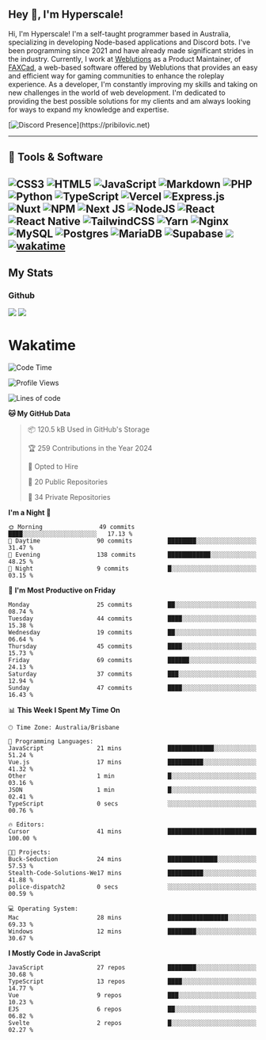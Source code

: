 ## Hey 👋, I'm Hyperscale!

Hi, I'm Hyperscale! I'm a self-taught programmer based in Australia, specializing in developing Node-based applications and Discord bots. I've been programming since 2021 and have already made significant strides in the industry. Currently, I work at [Weblutions](https://weblutions.com) as a Product Maintainer, of [FAXCad](https://weblutions.com/store/faxcad), a web-based software offered by Weblutions that provides an easy and efficient way for gaming communities to enhance the roleplay experience. As a developer, I'm constantly improving my skills and taking on new challenges in the world of web development. I'm dedicated to providing the best possible solutions for my clients and am always looking for ways to expand my knowledge and expertise.

[![Discord Presence](https://lanyard.cnrad.dev/api/906061699562475581?=idleMessage=:Just%Chillin%With%My%Kangaroo!)](https://pribilovic.net)

<p align="center">
<a href="https://github.com/Hyperscale1">
</a>
</p>

---
## 🔧 Tools & Software

![CSS3](https://img.shields.io/badge/css3-%231572B6.svg?style=for-the-badge&logo=css3&logoColor=white) ![HTML5](https://img.shields.io/badge/html5-%23E34F26.svg?style=for-the-badge&logo=html5&logoColor=white) ![JavaScript](https://img.shields.io/badge/javascript-%23323330.svg?style=for-the-badge&logo=javascript&logoColor=%23F7DF1E)  ![Markdown](https://img.shields.io/badge/markdown-%23000000.svg?style=for-the-badge&logo=markdown&logoColor=white) ![PHP](https://img.shields.io/badge/php-%23777BB4.svg?style=for-the-badge&logo=php&logoColor=white) ![Python](https://img.shields.io/badge/python-3670A0?style=for-the-badge&logo=python&logoColor=ffdd54) ![TypeScript](https://img.shields.io/badge/typescript-%23007ACC.svg?style=for-the-badge&logo=typescript&logoColor=white) ![Vercel](https://img.shields.io/badge/vercel-%23000000.svg?style=for-the-badge&logo=vercel&logoColor=white) ![Express.js](https://img.shields.io/badge/express.js-%23404d59.svg?style=for-the-badge&logo=express&logoColor=%2361DAFB) ![Nuxt](https://img.shields.io/badge/Nuxt-%23404d59.svg?style=for-the-badge&logo=nuxtdotjs&logoColor=%02dc82)  ![NPM](https://img.shields.io/badge/NPM-%23000000.svg?style=for-the-badge&logo=npm&logoColor=white) ![Next JS](https://img.shields.io/badge/Next-black?style=for-the-badge&logo=next.js&logoColor=white) ![NodeJS](https://img.shields.io/badge/node.js-6DA55F?style=for-the-badge&logo=node.js&logoColor=white) ![React](https://img.shields.io/badge/react-%2320232a.svg?style=for-the-badge&logo=react&logoColor=%2361DAFB) ![React Native](https://img.shields.io/badge/react_native-%2320232a.svg?style=for-the-badge&logo=react&logoColor=%2361DAFB) ![TailwindCSS](https://img.shields.io/badge/tailwindcss-%2338B2AC.svg?style=for-the-badge&logo=tailwind-css&logoColor=white) ![Yarn](https://img.shields.io/badge/yarn-%232C8EBB.svg?style=for-the-badge&logo=yarn&logoColor=white) ![Nginx](https://img.shields.io/badge/nginx-%23009639.svg?style=for-the-badge&logo=nginx&logoColor=white) ![MySQL](https://img.shields.io/badge/mysql-%2300f.svg?style=for-the-badge&logo=mysql&logoColor=white) ![Postgres](https://img.shields.io/badge/postgres-%23316192.svg?style=for-the-badge&logo=postgresql&logoColor=white) ![MariaDB](https://img.shields.io/badge/mariadb-%23316192.svg?style=for-the-badge&logo=mariadb&logoColor=white) ![Supabase](https://img.shields.io/badge/Supabase-3ECF8E?style=for-the-badge&logo=supabase&logoColor=white) ![](https://img.shields.io/badge/Ubuntu-E95420?style=for-the-badge&logo=ubuntu&logoColor=white) [![wakatime](https://wakatime.com/badge/user/6e098b16-30e8-493e-bf77-598fafbb912d.svg?style=for-the-badge)](https://wakatime.com/@6e098b16-30e8-493e-bf77-598fafbb912d) 
---
## My Stats

### Github
![](https://github-readme-stats.vercel.app/api?username=Hyperscale1&theme=blue-green)
![](https://github-readme-stats.vercel.app/api/top-langs/?username=Hyperscale1&theme=blue-green)

# Wakatime
<!--START_SECTION:waka-->
![Code Time](http://img.shields.io/badge/Code%20Time-885%20hrs%2032%20mins-blue)

![Profile Views](http://img.shields.io/badge/Profile%20Views-1-blue)

![Lines of code](https://img.shields.io/badge/From%20Hello%20World%20I%27ve%20Written-559.7%20thousand%20lines%20of%20code-blue)

**🐱 My GitHub Data** 

> 📦 120.5 kB Used in GitHub's Storage 
 > 
> 🏆 259 Contributions in the Year 2024
 > 
> 💼 Opted to Hire
 > 
> 📜 20 Public Repositories 
 > 
> 🔑 34 Private Repositories 
 > 
**I'm a Night 🦉** 

```text
🌞 Morning                49 commits          ████░░░░░░░░░░░░░░░░░░░░░   17.13 % 
🌆 Daytime                90 commits          ████████░░░░░░░░░░░░░░░░░   31.47 % 
🌃 Evening                138 commits         ████████████░░░░░░░░░░░░░   48.25 % 
🌙 Night                  9 commits           █░░░░░░░░░░░░░░░░░░░░░░░░   03.15 % 
```
📅 **I'm Most Productive on Friday** 

```text
Monday                   25 commits          ██░░░░░░░░░░░░░░░░░░░░░░░   08.74 % 
Tuesday                  44 commits          ████░░░░░░░░░░░░░░░░░░░░░   15.38 % 
Wednesday                19 commits          ██░░░░░░░░░░░░░░░░░░░░░░░   06.64 % 
Thursday                 45 commits          ████░░░░░░░░░░░░░░░░░░░░░   15.73 % 
Friday                   69 commits          ██████░░░░░░░░░░░░░░░░░░░   24.13 % 
Saturday                 37 commits          ███░░░░░░░░░░░░░░░░░░░░░░   12.94 % 
Sunday                   47 commits          ████░░░░░░░░░░░░░░░░░░░░░   16.43 % 
```


📊 **This Week I Spent My Time On** 

```text
🕑︎ Time Zone: Australia/Brisbane

💬 Programming Languages: 
JavaScript               21 mins             █████████████░░░░░░░░░░░░   51.24 % 
Vue.js                   17 mins             ██████████░░░░░░░░░░░░░░░   41.32 % 
Other                    1 min               █░░░░░░░░░░░░░░░░░░░░░░░░   03.16 % 
JSON                     1 min               █░░░░░░░░░░░░░░░░░░░░░░░░   02.41 % 
TypeScript               0 secs              ░░░░░░░░░░░░░░░░░░░░░░░░░   00.76 % 

🔥 Editors: 
Cursor                   41 mins             █████████████████████████   100.00 % 

🐱‍💻 Projects: 
Buck-Seduction           24 mins             ██████████████░░░░░░░░░░░   57.53 % 
Stealth-Code-Solutions-We17 mins             ██████████░░░░░░░░░░░░░░░   41.88 % 
police-dispatch2         0 secs              ░░░░░░░░░░░░░░░░░░░░░░░░░   00.59 % 

💻 Operating System: 
Mac                      28 mins             █████████████████░░░░░░░░   69.33 % 
Windows                  12 mins             ████████░░░░░░░░░░░░░░░░░   30.67 % 
```

**I Mostly Code in JavaScript** 

```text
JavaScript               27 repos            ████████░░░░░░░░░░░░░░░░░   30.68 % 
TypeScript               13 repos            ████░░░░░░░░░░░░░░░░░░░░░   14.77 % 
Vue                      9 repos             ███░░░░░░░░░░░░░░░░░░░░░░   10.23 % 
EJS                      6 repos             ██░░░░░░░░░░░░░░░░░░░░░░░   06.82 % 
Svelte                   2 repos             █░░░░░░░░░░░░░░░░░░░░░░░░   02.27 % 
```




<!--END_SECTION:waka-->
